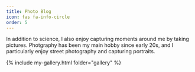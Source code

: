 ```yaml
---
title: Photo Blog
icon: fas fa-info-circle
order: 5
---
```


In addition to science, I also enjoy capturing moments around me by taking pictures. Photgraphy has been my main hobby since early 20s, and I particularly enjoy street photography and capturing portraits. 

{% include my-gallery.html folder="gallery" %}